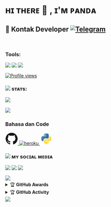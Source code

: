 # ʜɪ ᴛʜᴇʀᴇ 👋 , ɪ'ᴍ ᴘᴀɴᴅᴀ

## 📲 Kontak Developer [![Telegram](https://img.shields.io/badge/telegram-1b77FF.svg?style=for-the-badge&logo=telegram)](https://t.me/bangsatkuasa) 
<br>

### Tools:
<p>
    <img src="https://img.shields.io/badge/OS-Windows-blue?&logo=Windows" />
    <img src="https://img.shields.io/badge/Text%20Editor-Visual%20Studio%20Code-blue?&logo=visual%20studio%20code&logoColor=blue" />
    <img src="https://img.shields.io/badge/Sublime%20Text-gray?&logo=Sublime-Text" />
</p>

[![Profile views](https://gpvc.arturio.dev/mcdygaming)](https://github.com/mcdygaming)

### <img src="https://media.giphy.com/media/IqgySmxEgP0rs40ZMB/giphy.gif" width="50"> sᴛᴀᴛs:
<p>
<p align="left"><a href="https://github.com/mcdygaming"><img src="https://github-readme-stats.vercel.app/api?username=mcdygaming&show_icons=true&theme=radical"></a></p>
<p align="left"><a href"https://github.com/mcdygaming"><img src="https://github-readme-stats.vercel.app/api/top-langs/?username=mcdygaming&theme=radical&layout=compact"></a></p>
</p>

<h3 align="left">Bahasa dan Code</h3>
  <p align="left"> <a href="https://www.github.com/" target="_blank"> 
    <img src="https://raw.githubusercontent.com/devicons/devicon/master/icons/github/github-original.svg" alt="github" width="40" height="40"/> </a> 
    <a href="https://heroku.com" target="_blank"> <img src="https://www.vectorlogo.zone/logos/heroku/heroku-icon.svg" alt="heroku" width="40" height="40"/> </a> 
    <a href="https://www.python.org" target="_blank"> <img src="https://raw.githubusercontent.com/devicons/devicon/master/icons/python/python-original.svg" alt="python" width="40" height="40"/> </a> </p>

### <img src="https://media.giphy.com/media/VgCDAzcKvsR6OM0uWg/giphy.gif" width="50"> ᴍʏ sᴏᴄɪᴀʟ ᴍᴇᴅɪᴀ
<p>
    <a href="https://www.facebook.com/albert.krickzcilegon/" target="blank"><img src="https://img.icons8.com/nolan/55/facebook-new.png" /></a>
    <a href="https://t.me/bangsatkuasa" target="blank"><img src="https://img.icons8.com/nolan/55/telegram-app.png" /></a>
    <a href="https://instagram.com/pindapanda9" target="blank"><img src="https://img.icons8.com/nolan/55/instagram-new.png" /></a>
</p>

<img src="https://user-images.githubusercontent.com/73097560/115834477-dbab4500-a447-11eb-908a-139a6edaec5c.gif">
<details>
    <summary>&#127942 <b>GitHub Awards</b></summary><br/>

![Github Trophy](https://github-profile-trophy.vercel.app/?username=phaticusthiccy)
</details>

<details>
    <summary>&#127942 <b>GitHub Activity</b></summary><br/>

![Metrics](https://metrics.lecoq.io/mcdygaming?template=classic&repositories.forks=true&languages=1&languages.colors=github&languages.threshold=0%25&config.timezone=Asia%2FBanten)

</details>
<img src="https://user-images.githubusercontent.com/73097560/115834477-dbab4500-a447-11eb-908a-139a6edaec5c.gif">
